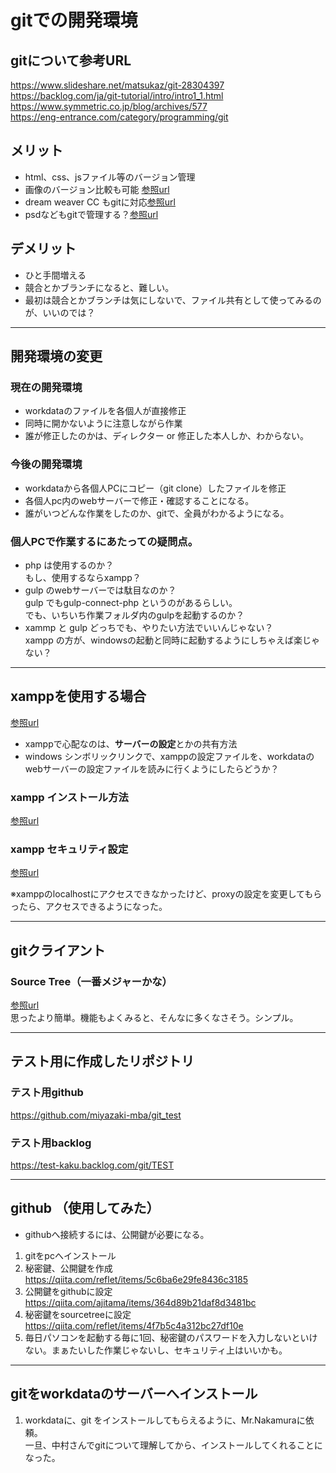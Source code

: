 # gitでの開発環境

## gitについて参考URL
https://www.slideshare.net/matsukaz/git-28304397  
https://backlog.com/ja/git-tutorial/intro/intro1_1.html  
https://www.symmetric.co.jp/blog/archives/577  
https://eng-entrance.com/category/programming/git  

## メリット
- html、css、jsファイル等のバージョン管理
- 画像のバージョン比較も可能 [参照url](https://www.cherrypieweb.com/weblog/technical/20130331014928.php)
- dream weaver CC もgitに対応[参照url](https://blogs.adobe.com/creativestation/web-dreamweaver-cc-git-support)
- psdなどもgitで管理する？[参照url](https://www.cloudot.co.jp/blog/2906/)

## デメリット
- ひと手間増える
- 競合とかブランチになると、難しい。
- 最初は競合とかブランチは気にしないで、ファイル共有として使ってみるのが、いいのでは？

---
## 開発環境の変更
### 現在の開発環境
- workdataのファイルを各個人が直接修正
- 同時に開かないように注意しながら作業
- 誰が修正したのかは、ディレクター or 修正した本人しか、わからない。

### 今後の開発環境  
- workdataから各個人PCにコピー（git clone）したファイルを修正
- 各個人pc内のwebサーバーで修正・確認することになる。
- 誰がいつどんな作業をしたのか、gitで、全員がわかるようになる。

### 個人PCで作業するにあたっての疑問点。
- php は使用するのか？  
もし、使用するならxampp？
- gulp のwebサーバーでは駄目なのか？  
gulp でもgulp-connect-php というのがあるらしい。  
でも、いちいち作業フォルダ内のgulpを起動するのか？
- xammp と gulp どっちでも、やりたい方法でいいんじゃない？  
xampp の方が、windowsの起動と同時に起動するようにしちゃえば楽じゃない？

---
## xamppを使用する場合
[参照url](https://qiita.com/rTachibana/items/b46009ae207dcd622935)
- xamppで心配なのは、**サーバーの設定**とかの共有方法
- windows シンボリックリンクで、xamppの設定ファイルを、workdataのwebサーバーの設定ファイルを読みに行くようにしたらどうか？

### xampp インストール方法
[参照url](https://techacademy.jp/magazine/1722)

### xampp セキュリティ設定
[参照url](https://techacademy.jp/magazine/2941)

※xamppのlocalhostにアクセスできなかったけど、proxyの設定を変更してもらったら、アクセスできるようになった。

---
## gitクライアント
### Source Tree（一番メジャーかな）
[参照url](https://eng-entrance.com/sourcetree-use)  
思ったより簡単。機能もよくみると、そんなに多くなさそう。シンプル。

---
## テスト用に作成したリポジトリ

### テスト用github
https://github.com/miyazaki-mba/git_test

### テスト用backlog
https://test-kaku.backlog.com/git/TEST


---
## github （使用してみた）
- githubへ接続するには、公開鍵が必要になる。  
1. gitをpcへインストール
2. 秘密鍵、公開鍵を作成
https://qiita.com/reflet/items/5c6ba6e29fe8436c3185
3. 公開鍵をgithubに設定
https://qiita.com/ajitama/items/364d89b21daf8d3481bc
4. 秘密鍵をsourcetreeに設定
https://qiita.com/reflet/items/4f7b5c4a312bc27df10e
5. 毎日パソコンを起動する毎に1回、秘密鍵のパスワードを入力しないといけない。まぁたいした作業じゃないし、セキュリティ上はいいかも。

---
## gitをworkdataのサーバーへインストール
1. workdataに、git をインストールしてもらえるように、Mr.Nakamuraに依頼。  
一旦、中村さんでgitについて理解してから、インストールしてくれることになった。